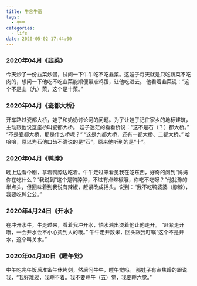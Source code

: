 ```yaml
---
title: 牛言牛语
tags:
  - 牛牛
categories:
  - life
date: 2020-05-02 17:44:00
---
```



### 2020年04月《韭菜》
今天炒了一份韭菜炒蛋，试问一下牛牛吃不吃韭菜。这娃子每天就是只吃蔬菜不吃肉的，想问一下他吃不吃韭菜能顺便带点鸡蛋，让他吃进去。
他看着韭菜说：“这个不是韭（九）菜，这个是十菜。”

### 2020年04月《瓷都大桥》
开车路过瓷都大桥，娃子和奶奶讨论河的问题。为了让娃子记住家乡的地标建筑，主动跟他说这座桥叫瓷都大桥。
娃子迷茫的看看桥说：“这不是石（？）都大桥。”
“不是瓷都大桥，那是什么桥呢？”
“这是九都大桥，还有一都大桥、二都大桥。”
哈哈哈，原以为石他口齿不清说的是“石”，原来他听到的是“十”。

### 2020年04月《鸭脖》
晚上边看个剧，拿着鸭脖边吃着。牛牛走过来看见我在吃东西，好奇的问到“妈妈你在吃什么？”我说到“这个是鸭脖脖，不过有点辣椒哦，你吃不吃呀？”他犹豫的半点头，但回味着到我说有辣椒，赶紧改成摇头。说到：“我不吃鸭婆婆（脖脖），我要吃鸭公公。”

### 2020年4月24日《开水》
在冲开水牛，牛走过来，看着我冲开水，怕水溅出烫着他让他走开。
“赶紧走开哦，一会开水会不小心烫到人的哦。”
牛牛走开数米，回头跟我叮嘱“这个不是开水，这个叫关水。”

### 2020年04月30日《睡午觉》
中午吃完午饭后准备午休片刻，然后问牛牛，睡午觉吗。
那娃子有点焦躁的跟说我，“我好难过，我睡不着。我不要睡午（五）觉，我要睡六觉。”